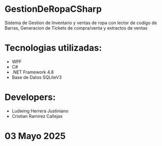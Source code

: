 # GestionDeRopaCSharp
Sistema de Gestion de Inventario y ventas de ropa con lector de codigo de Barras, Generacion de Tickets de compra/venta y extractos de ventas
# Tecnologias utilizadas:
- WPF
- C#
- .NET Framework 4.8
- Base de Datos SQLiteV3
# Developers:
- Ludwing Herrera Justiniano
- Cristian Ramirez Callejas
# 03 Mayo 2025
